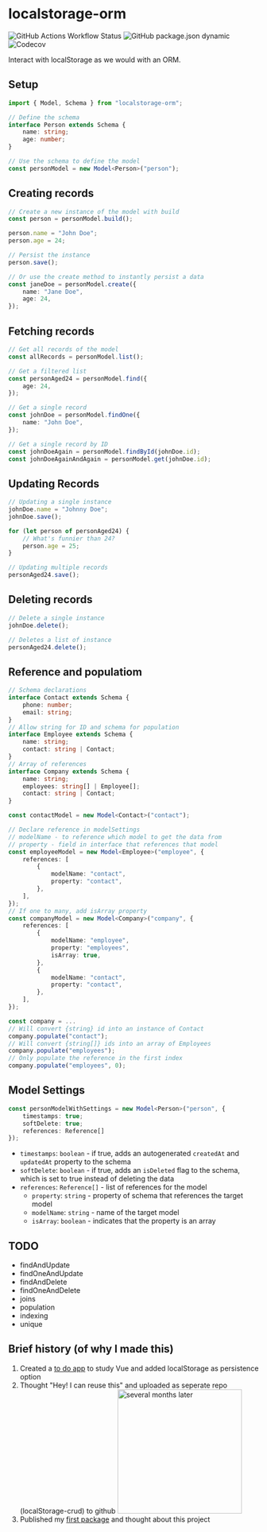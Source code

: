 # localstorage-orm

![GitHub Actions Workflow Status](https://img.shields.io/github/actions/workflow/status/johnreybacal/localstorage-orm/node.js.yml)
![GitHub package.json dynamic](https://img.shields.io/github/package-json/version/johnreybacal/localstorage-orm?label=npm&link=https%3A%2F%2Fwww.npmjs.com%2Fpackage%2Flocalstorage-orm)
![Codecov](https://img.shields.io/codecov/c/github/johnreybacal/localstorage-orm)

Interact with localStorage as we would with an ORM.

## Setup

```typescript
import { Model, Schema } from "localstorage-orm";

// Define the schema
interface Person extends Schema {
    name: string;
    age: number;
}

// Use the schema to define the model
const personModel = new Model<Person>("person");
```

## Creating records

```typescript
// Create a new instance of the model with build
const person = personModel.build();

person.name = "John Doe";
person.age = 24;

// Persist the instance
person.save();

// Or use the create method to instantly persist a data
const janeDoe = personModel.create({
    name: "Jane Doe",
    age: 24,
});
```

## Fetching records

```typescript
// Get all records of the model
const allRecords = personModel.list();

// Get a filtered list
const personAged24 = personModel.find({
    age: 24,
});

// Get a single record
const johnDoe = personModel.findOne({
    name: "John Doe",
});

// Get a single record by ID
const johnDoeAgain = personModel.findById(johnDoe.id);
const johnDoeAgainAndAgain = personModel.get(johnDoe.id);
```

## Updating Records

```typescript
// Updating a single instance
johnDoe.name = "Johnny Doe";
johnDoe.save();

for (let person of personAged24) {
    // What's funnier than 24?
    person.age = 25;
}

// Updating multiple records
personAged24.save();
```

## Deleting records

```typescript
// Delete a single instance
johnDoe.delete();

// Deletes a list of instance
personAged24.delete();
```

## Reference and populatiom

```typescript
// Schema declarations
interface Contact extends Schema {
    phone: number;
    email: string;
}
// Allow string for ID and schema for population
interface Employee extends Schema {
    name: string;
    contact: string | Contact;
}
// Array of references
interface Company extends Schema {
    name: string;
    employees: string[] | Employee[];
    contact: string | Contact;
}

const contactModel = new Model<Contact>("contact");

// Declare reference in modelSettings
// modelName - to reference which model to get the data from
// property - field in interface that references that model
const employeeModel = new Model<Employee>("employee", {
    references: [
        {
            modelName: "contact",
            property: "contact",
        },
    ],
});
// If one to many, add isArray property
const companyModel = new Model<Company>("company", {
    references: [
        {
            modelName: "employee",
            property: "employees",
            isArray: true,
        },
        {
            modelName: "contact",
            property: "contact",
        },
    ],
});

const company = ...
// Will convert {string} id into an instance of Contact
company.populate("contact");
// Will convert {string[]} ids into an array of Employees
company.populate("employees");
// Only populate the reference in the first index
company.populate("employees", 0);
```

## Model Settings

```typescript
const personModelWithSettings = new Model<Person>("person", {
    timestamps: true;
    softDelete: true;
    references: Reference[]
});
```

-   `timestamps`: `boolean` - if true, adds an autogenerated `createdAt` and `updatedAt` property to the schema
-   `softDelete`: `boolean` - if true, adds an `isDeleted` flag to the schema, which is set to true instead of deleting the data
-   `references`: `Reference[]` - list of references for the model
    -   `property`: `string` - property of schema that references the target model
    -   `modelName`: `string` - name of the target model
    -   `isArray`: `boolean` - indicates that the property is an array

## TODO

-   findAndUpdate
-   findOneAndUpdate
-   findAndDelete
-   findOneAndDelete
-   joins
-   population
-   indexing
-   unique

## Brief history (of why I made this)

1.  Created a [to do app](https://johnreybacal.github.io/daily/) to study Vue and added localStorage as persistence option
2.  Thought "Hey! I can reuse this" and uploaded as seperate repo (localStorage-crud) to github
    <img src="https://i.pinimg.com/564x/97/fd/84/97fd84572c4aad5db04f8ae4d1f82fc6.jpg" alt="several months later" height="250"/>
3.  Published my [first package](https://www.npmjs.com/package/psgc-reader) and thought about this project
